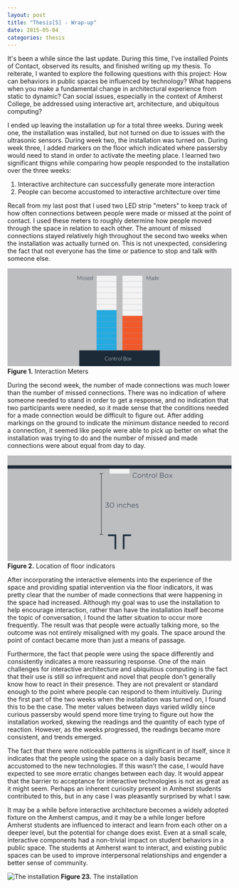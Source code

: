 ```yaml
---
layout: post
title: "Thesis[5] - Wrap-up"
date: 2015-05-04
categories: thesis
---
```


It's been a while since the last update. During this time, I've installed Points of Contact, observed its results, and finished writing up my thesis. To reiterate, I wanted to explore the following questions with this project: How can behaviors in public spaces be influenced by technology? What happens when you make a fundamental change in architectural experience from static to dynamic? Can social issues, especially in the context of Amherst College, be addressed using interactive art, architecture, and ubiquitous computing? 

I ended up leaving the installation up for a total three weeks. During week one, the installation was installed, but not turned on due to issues with the ultrasonic sensors. During week two, the installation was turned on. During week three, I added markers on the floor which indicated where passersby would need to stand in order to activate the meeting place. I learned two significant thigns while comparing how people responded to the installation over the three weeks:

1. Interactive architecture can successfully generate more interaction
2. People can become accustomed to interactive architecture over time

Recall from my last post that I used two LED strip "meters" to keep track of how often connections between people were made or missed at the point of contact. I used these meters to roughly determine how people moved through the space in relation to each other. The amount of missed connections stayed relatively high throughout the second two weeks when the installation was actually turned on. This is not unexpected, considering the fact that not everyone has the time or patience to stop and talk with someone else. 

![Interaction Meters][fig1]
**Figure 1.** Interaction Meters

During the second week, the number of made connections was much lower than the number of missed connections. There was no indication of where someone needed to stand in order to get a response, and no indication that two participants were needed, so it made sense that the conditions needed for a made connection would be difficult to figure out. After adding markings on the ground to indicate the minimum distance needed to record a connection, it seemed like people were able to pick up better on what the installation was trying to do and the number of missed and made connections were about equal from day to day.

![Location of floor indicators][fig2]
**Figure 2.** Location of floor indicators

After incorporating the interactive elements into the experience of the space and providing spatial intervention via the floor indicators, it was pretty clear that the number of made connections that were happening in the space had increased. Although my goal was to use the installation to help encourage interaction, rather than have the installation itself become the topic of conversation, I found the latter situation to occur more frequently. The result was that people were actually talking more, so the outcome was not entirely misaligned with my goals. The space around the point of contact became more than just a means of passage.

Furthermore, the fact that people were using the space differently and consistently indicates a more reassuring response. One of the main challenges for interactive architecture and ubiquitous computing is the fact that their use is still so infrequent and novel that people don't generally know how to react in their presence. They are not prevalent or standard enough to the point where people can respond to them intuitively. During the first part of the two weeks when the installation was turned on, I found this to be the case. The meter values between days varied wildly since curious passersby would spend more time trying to figure out how the installation worked, skewing the readings and the quantity of each type of reaction. However, as the weeks progressed, the readings became more consistent, and trends emerged.

The fact that there were noticeable patterns is significant in of itself, since it indicates that the people using the space on a daily basis became accustomed to the new technologies. If this wasn’t the case, I would have expected to see more erratic changes between each day. It would appear that the barrier to acceptance for interactive technologies is not as great as it might seem. Perhaps an inherent curiosity present in Amherst students contributed to this, but in any case I was pleasantly surprised by what I saw.

It may be a while before interactive architecture becomes a widely adopted fixture on the Amherst campus, and it may be a while longer before Amherst students are influenced to interact and learn from each other on a deeper level, but the potential for change does exist. Even at a small scale, interactive components had a non-trivial impact on student behaviors in a public space. The students at Amherst want to interact, and existing public spaces can be used to improve interpersonal relationships and engender a better sense of community.

![The installation][fig3]
**Figure 23.** The installation


[fig1]: /img/thesis/ledmeters.png
[fig2]: /img/thesis/floormarkers.png
[fig3]: /img/thesis/IMG_5716.JPG